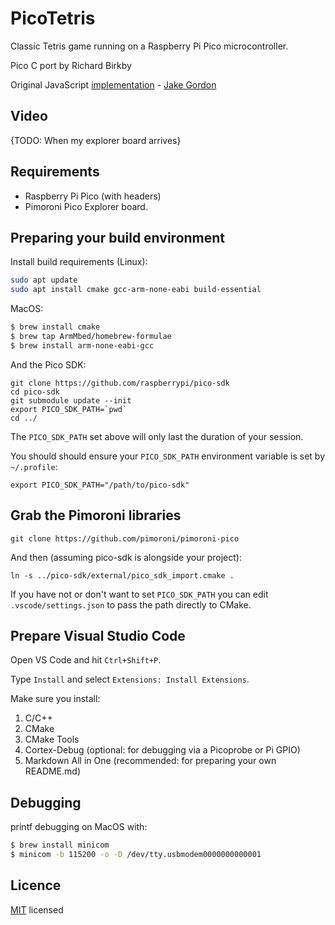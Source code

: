PicoTetris
=============

Classic Tetris game running on a Raspberry Pi Pico microcontroller.

Pico C port by Richard Birkby

Original JavaScript [implementation](https://github.com/jakesgordon/javascript-tetris) - [Jake Gordon](https://twitter.com/jakesgordon)

Video
-----

{TODO: When my explorer board arrives}


Requirements
------------

* Raspberry Pi Pico (with headers)
* Pimoroni Pico Explorer board.


Preparing your build environment
--------------------------------

Install build requirements (Linux):

```bash
sudo apt update
sudo apt install cmake gcc-arm-none-eabi build-essential
```

MacOS:

```bash
$ brew install cmake
$ brew tap ArmMbed/homebrew-formulae
$ brew install arm-none-eabi-gcc
```

And the Pico SDK:

```
git clone https://github.com/raspberrypi/pico-sdk
cd pico-sdk
git submodule update --init
export PICO_SDK_PATH=`pwd`
cd ../
```

The `PICO_SDK_PATH` set above will only last the duration of your session.

You should should ensure your `PICO_SDK_PATH` environment variable is set by `~/.profile`:

```
export PICO_SDK_PATH="/path/to/pico-sdk"
```

Grab the Pimoroni libraries
---------------------------

```
git clone https://github.com/pimoroni/pimoroni-pico
```

And then (assuming pico-sdk is alongside your project):

```
ln -s ../pico-sdk/external/pico_sdk_import.cmake .
```

If you have not or don't want to set `PICO_SDK_PATH` you can edit `.vscode/settings.json` to pass the path directly to CMake.

Prepare Visual Studio Code
--------------------------

Open VS Code and hit `Ctrl+Shift+P`.

Type `Install` and select `Extensions: Install Extensions`.

Make sure you install:

1. C/C++
2. CMake
3. CMake Tools
4. Cortex-Debug (optional: for debugging via a Picoprobe or Pi GPIO)
5. Markdown All in One (recommended: for preparing your own README.md)
   

Debugging
---------

printf debugging on MacOS with:
```bash
$ brew install minicom
$ minicom -b 115200 -o -D /dev/tty.usbmodem0000000000001
```

Licence
-------

[MIT](http://en.wikipedia.org/wiki/MIT_License) licensed

